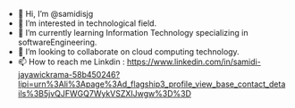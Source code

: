 - 👋 Hi, I’m @samidisjg
- 👀 I’m interested in technological field.
- 🌱 I’m currently learning Information Technology specializing in softwareEngineering.
- 💞️ I’m looking to collaborate on cloud computing technology.
- 📫 How to reach me  Linkdin : https://www.linkedin.com/in/samidi-jayawickrama-58b450246?lipi=urn%3Ali%3Apage%3Ad_flagship3_profile_view_base_contact_details%3B5jvQJFWGQ7WykVSZXIJwgw%3D%3D

<!---
samidisjg/samidisjg is a ✨ special ✨ repository because its `README.md` (this file) appears on your GitHub profile.
You can click the Preview link to take a look at your changes.
--->
